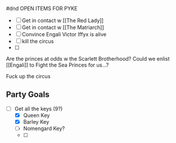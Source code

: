 #dnd 
OPEN ITEMS FOR PYKE
- [ ] Get in contact w [[The Red Lady]]
- [ ] Get in contact w [[The Matriarch]]
- [ ] Convince Engali Victor Iffyx is alive
- [ ] kill the circus
- [ ] 



Are the princes at odds w the Scarlett Brotherhood? Could we enlist [[Engali]] to Fight the Sea Princes for us...?

Fuck up the circus

## Party Goals
- [ ] Get all the keys (9?)
	- [x] Queen Key
	- [x] Barley Key
	- [ ] Nomengard Key?
	- [ ] 
